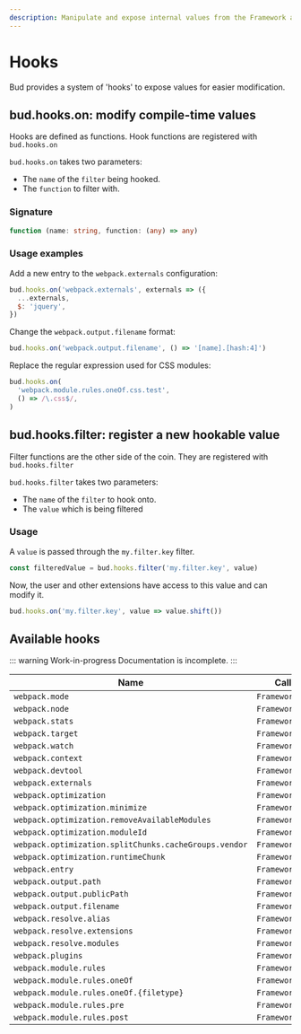 ```yaml
---
description: Manipulate and expose internal values from the Framework and extensions.
---
```


# Hooks

Bud provides a system of 'hooks' to expose values for easier modification.

## bud.hooks.on: modify compile-time values

Hooks are defined as functions. Hook functions are registered with `bud.hooks.on`

`bud.hooks.on` takes two parameters:

- The `name` of the `filter` being hooked.
- The `function` to filter with.

### Signature

```ts
function (name: string, function: (any) => any)
```

### Usage examples

Add a new entry to the `webpack.externals` configuration:

```js
bud.hooks.on('webpack.externals', externals => ({
  ...externals,
  $: 'jquery',
})
```

Change the `webpack.output.filename` format:

```js
bud.hooks.on('webpack.output.filename', () => '[name].[hash:4]')
```

Replace the regular expression used for CSS modules:

```js
bud.hooks.on(
  'webpack.module.rules.oneOf.css.test',
  () => /\.css$/,
)
```

## bud.hooks.filter: register a new hookable value

Filter functions are the other side of the coin. They are registered with `bud.hooks.filter`

`bud.hooks.filter` takes two parameters:

- The `name` of the `filter` to hook onto.
- The `value` which is being filtered

### Usage

A `value` is passed through the `my.filter.key` filter.

```js
const filteredValue = bud.hooks.filter('my.filter.key', value)
```

Now, the user and other extensions have access to this value and can modify it.

```js
bud.hooks.on('my.filter.key', value => value.shift())
```

## Available hooks

::: warning Work-in-progress
Documentation is incomplete. :::

| Name                                                  | Called from           |
| ----------------------------------------------------- | --------------------- |
| `webpack.mode`                                        | `Framework.Bud.Build` |
| `webpack.node`                                        | `Framework.Bud.Build` |
| `webpack.stats`                                       | `Framework.Bud.Build` |
| `webpack.target`                                      | `Framework.Bud.Build` |
| `webpack.watch`                                       | `Framework.Bud.Build` |
| `webpack.context`                                     | `Framework.Bud.Build` |
| `webpack.devtool`                                     | `Framework.Bud.Build` |
| `webpack.externals`                                   | `Framework.Bud.Build` |
| `webpack.optimization`                                | `Framework.Bud.Build` |
| `webpack.optimization.minimize`                       | `Framework.Bud.Build` |
| `webpack.optimization.removeAvailableModules`         | `Framework.Bud.Build` |
| `webpack.optimization.moduleId`                       | `Framework.Bud.Build` |
| `webpack.optimization.splitChunks.cacheGroups.vendor` | `Framework.Bud.Build` |
| `webpack.optimization.runtimeChunk`                   | `Framework.Bud.Build` |
| `webpack.entry`                                       | `Framework.Bud.Build` |
| `webpack.output.path`                                 | `Framework.Bud.Build` |
| `webpack.output.publicPath`                           | `Framework.Bud.Build` |
| `webpack.output.filename`                             | `Framework.Bud.Build` |
| `webpack.resolve.alias`                               | `Framework.Bud.Build` |
| `webpack.resolve.extensions`                          | `Framework.Bud.Build` |
| `webpack.resolve.modules`                             | `Framework.Bud.Build` |
| `webpack.plugins`                                     | `Framework.Bud.Build` |
| `webpack.module.rules`                                | `Framework.Bud.Build` |
| `webpack.module.rules.oneOf`                          | `Framework.Bud.Build` |
| `webpack.module.rules.oneOf.{filetype}`               | `Framework.Bud.Build` |
| `webpack.module.rules.pre`                            | `Framework.Bud.Build` |
| `webpack.module.rules.post`                           | `Framework.Bud.Build` |
